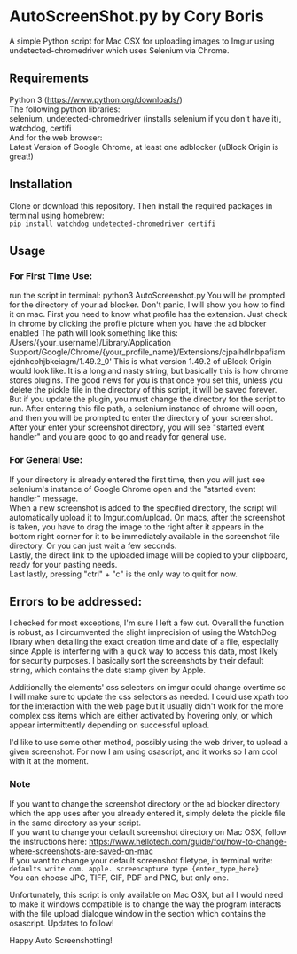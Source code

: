 # AutoScreenShot.py by Cory Boris
A simple Python script for Mac OSX for uploading images to Imgur using undetected-chromedriver which uses Selenium via Chrome.

## Requirements
Python 3 (https://www.python.org/downloads/)  
The following python libraries:  
selenium, undetected-chromedriver (installs selenium if you don't have it), watchdog, certifi  
And for the web browser:  
Latest Version of Google Chrome, at least one adblocker (uBlock Origin is great!)

## Installation
Clone or download this repository.
Then install the required packages in terminal using homebrew:   
`pip install watchdog undetected-chromedriver certifi`

## Usage
### For First Time Use:
run the script in terminal: python3 AutoScreenshot.py
You will be prompted for the directory of your ad blocker. Don't panic, I will show you how to find it on mac.
First you need to know what profile has the extension. Just check in chrome by clicking the profile picture when you have the ad blocker enabled
The path will look something like this:
/Users/{your_username}/Library/Application Support/Google/Chrome/{your_profile_name}/Extensions/cjpalhdlnbpafiamejdnhcphjbkeiagm/1.49.2_0'
This is what version 1.49.2 of uBlock Origin would look like. It is a long and nasty string, but basically this is how chrome stores plugins. The good news for you is that once you set this, unless you delete the pickle file in the directory of this script, it will be saved forever. But if you update the plugin, you must change the directory for the script to run.
After entering this file path, a selenium instance of chrome will open, and then you will be prompted to enter the directory of your screenshot. 
After your enter your screenshot directory, you will see "started event handler" and you are good to go and ready for general use. 

### For General Use:
If your directory is already entered the first time, then you will just see selenium's instance of Google Chrome open and the "started event handler" message.  
When a new screenshot is added to the specified directory, the script will automatically upload it to Imgur.com/upload. On macs, after the screenshot is taken, you have to drag the image to the right after it appears in the bottom right corner for it to be immediately available in the screenshot file directory. Or you can just wait a few seconds.  
Lastly, the direct link to the uploaded image will be copied to your clipboard, ready for your pasting needs.  
Last lastly, pressing "ctrl" + "c" is the only way to quit for now.

## Errors to be addressed:
I checked for most exceptions, I'm sure I left a few out. Overall the function is robust, as I circumvented the slight imprecision of using the WatchDog library when detailing the exact creation time and date of a file, especially since Apple is interfering with a quick way to access this data, most likely for security purposes. I basically sort the screenshots by their default string, which contains the date stamp given by Apple.

Additionally the elements' css selectors on imgur could change overtime so I will make sure to update the css selectors as needed. I could use xpath too for the interaction with the web page but it usually didn't work for the more complex css items which are either activated by hovering only, or which appear intermittently depending on successful upload.

I'd like to use some other method, possibly using the web driver, to upload a given screenshot. For now I am using osascript, and it works so I am cool with it at the moment.

### Note
If you want to change the screenshot directory or the ad blocker directory which the app uses after you already entered it, simply delete the pickle file in the same directory as your script.  
If you want to change your default screenshot directory on Mac OSX, follow the instructions here: https://www.hellotech.com/guide/for/how-to-change-where-screenshots-are-saved-on-mac  
If you want to change your default screenshot filetype, in terminal write:  
`defaults write com. apple. screencapture type {enter_type_here}`  
You can choose JPG, TIFF, GIF, PDF and PNG, but only one.

Unfortunately, this script is only available on Mac OSX, but all I would need to make it windows compatible is to change the way the program interacts with the file upload dialogue window in the section which contains the osascript. Updates to follow!

Happy Auto Screenshotting!
